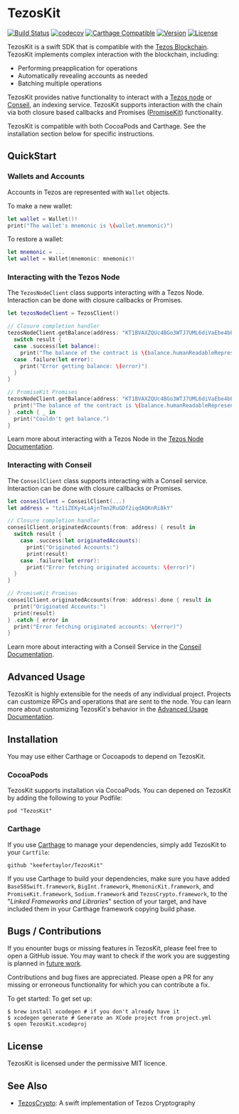 # TezosKit

[![Build Status](https://travis-ci.org/keefertaylor/TezosKit.svg?branch=master)](https://travis-ci.org/keefertaylor/TezosKit)
[![codecov](https://codecov.io/gh/keefertaylor/TezosKit/branch/master/graph/badge.svg)](https://codecov.io/gh/keefertaylor/TezosKit)
[![Carthage Compatible](https://img.shields.io/badge/Carthage-compatible-4BC51D.svg?style=flat)](https://github.com/Carthage/Carthage)
[![Version](https://img.shields.io/cocoapods/v/TezosKit.svg?style=flat)](http://cocoapods.org/pods/TezosKit)
[![License](https://img.shields.io/cocoapods/l/TezosKit.svg?style=flat)](http://cocoapods.org/pods/TezosKit)

TezosKit is a swift SDK that is compatible with the [Tezos Blockchain](https://tezos.com). TezosKit implements complex interaction with the blockchain, including:
* Performing preapplication for operations
* Automatically revealing accounts as needed
* Batching multiple operations

TezosKit provides native functionality to interact with a [Tezos node](docs/TezosNode.md) or [Conseil](docs/Conseil.md), an indexing service. TezosKit supports interaction with the chain via both closure based callbacks and Promises ([PromiseKit](https://github.com/mxcl/PromiseKit)) functionality.

TezosKit is compatible with both CocoaPods and Carthage. See the installation section below for specific instructions.

## QuickStart

### Wallets and Accounts
Accounts in Tezos are represented with `Wallet` objects.

To make a new wallet:
```swift
let wallet = Wallet()!
print("The wallet's mnemonic is \(wallet.mnemonic)")
```

To restore a wallet:
```swift
let mnemonic = ...
let wallet = Wallet(mnemonic: mnemonic)!
```

### Interacting with the Tezos Node
The `TezosNodeClient` class supports interacting with a Tezos Node. Interaction can be done with closure callbacks or Promises.

```swift
let tezosNodeClient = TezosClient()

// Closure completion handler
tezosNodeClient.getBalance(address: "KT1BVAXZQUc4BGo3WTJ7UML6diVaEbe4bLZA") { result in
  switch result {
  case .success(let balance):
    print("The balance of the contract is \(balance.humanReadableRepresentation)")
  case .failure(let error):
    print("Error getting balance: \(error)")
  }
}

// PromiseKit Promises
tezosNodeClient.getBalance(address: "KT1BVAXZQUc4BGo3WTJ7UML6diVaEbe4bLZA").done { balance in
  print("The balance of the contract is \(balance.humanReadableRepresentation)")
} .catch { _ in
  print("Couldn't get balance.")
}
```

Learn more about interacting with a Tezos Node in the [Tezos Node Documentation](docs/TezosNode.md).

### Interacting with Conseil
The `ConseilClient` class supports interacting with a Conseil service. Interaction can be done with closure callbacks or Promises.

```swift
let conseilClent = ConseilClient(...)
let address = "tz1iZEKy4LaAjnTmn2RuGDf2iqdAQKnRi8kY"

// Closure completion handler
conseilClient.originatedAccounts(from: address) { result in
  switch result {
    case .success(let originatedAccounts):
      print("Originated Accounts:")
      print(result)
    case .failure(let error):
      print("Error fetching originated accounts: \(error)")
  }
}

// PromiseKit Promises
conseilClient.originatedAccounts(from: address).done { result in
  print("Originated Accounts:")
  print(result)
} .catch { error in
  print("Error fetching originated accounts: \(error)")
}
```

Learn more about interacting with a Conseil Service in the [Conseil Documentation](docs/Conseil.md).
## Advanced Usage
TezosKit is highly extensible for the needs of any individual project. Projects can customize RPCs and operations that are sent to the node. You can learn more about customizing TezosKit's behavior in the [Advanced Usage Documentation](docs/AdvancedFunctionality.md).
## Installation
You may use either Carthage or Cocoapods to depend on TezosKit.
### CocoaPods
TezosKit supports installation via CocoaPods. You can depened on TezosKit by adding the following to your Podfile:
```
pod "TezosKit"
```
### Carthage
If you use [Carthage](https://github.com/Carthage/Carthage) to manage your dependencies, simply add
TezosKit to your `Cartfile`:
```
github "keefertaylor/TezosKit"
```
If you use Carthage to build your dependencies, make sure you have added `Base58Swift.framework`, `BigInt.framework`, `MnemonicKit.framework`,  and `PromiseKit.framework`, `Sodium.framework` and `TezosCrypto.framework`, to the "_Linked Frameworks and Libraries_" section of your target, and have included them in your Carthage framework copying build phase.
## Bugs / Contributions
If you enounter bugs or missing features in TezosKit, please feel free to open a GitHub issue. You may want to check if the work you are suggesting is planned in [future work](docs/FutureWork.md).

Contributions and bug fixes are appreciated. Please open a PR for any missing or erroneous functionality for which you can contribute a fix.

To get started:
To get set up:
```shell
$ brew install xcodegen # if you don't already have it
$ xcodegen generate # Generate an XCode project from project.yml
$ open TezosKit.xcodeproj
```

## License
TezosKit is licensed under the permissive MIT licence.
## See Also
* [TezosCrypto](https://github.com/keefertaylor/TezosCrypto): A swift implementation of Tezos Cryptography
